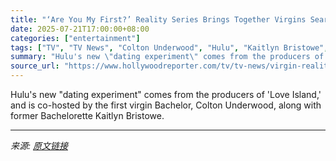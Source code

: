 ```yaml
---
title: "‘Are You My First?’ Reality Series Brings Together Virgins Searching for Love"
date: 2025-07-21T17:00:00+08:00
categories: ["entertainment"]
tags: ["TV", "TV News", "Colton Underwood", "Hulu", "Kaitlyn Bristowe", "Love Island", "Reality TV", "The Bachelor", "The Bachelorette"]
summary: "Hulu's new \"dating experiment\" comes from the producers of 'Love Island,' and is co-hosted by the first virgin Bachelor, Colton Underwood, along with former Bachelorette Kaitlyn Bristowe."
source_url: "https://www.hollywoodreporter.com/tv/tv-news/virgin-reality-dating-series-are-you-my-first-hulu-1236324615/"
---
```


Hulu's new "dating experiment" comes from the producers of 'Love Island,' and is co-hosted by the first virgin Bachelor, Colton Underwood, along with former Bachelorette Kaitlyn Bristowe.

---

*来源: [原文链接](https://www.hollywoodreporter.com/tv/tv-news/virgin-reality-dating-series-are-you-my-first-hulu-1236324615/)*
